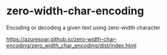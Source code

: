 # zero-width-char-encoding
Encoding or decoding a given text using zero-width character

https://azuresoar.github.io/zero-width-char-encoding/zero_width_char_encoding/dist/index.html
